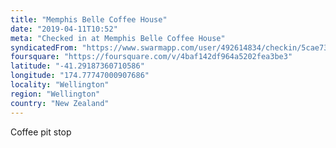 ```yaml
---
title: "Memphis Belle Coffee House"
date: "2019-04-11T10:52"
meta: "Checked in at Memphis Belle Coffee House"
syndicatedFrom: "https://www.swarmapp.com/user/492614834/checkin/5cae73a3bfc6d0002c6a2160"
foursquare: "https://foursquare.com/v/4baf142df964a5202fea3be3"
latitude: "-41.29187360710586"
longitude: "174.77747000907686"
locality: "Wellington"
region: "Wellington"
country: "New Zealand"
---
```

Coffee pit stop
